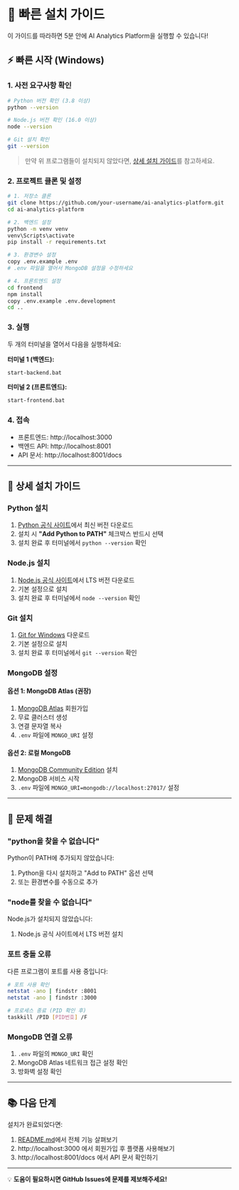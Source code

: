# 🚀 빠른 설치 가이드

이 가이드를 따라하면 5분 안에 AI Analytics Platform을 실행할 수 있습니다!

## ⚡ 빠른 시작 (Windows)

### 1. 사전 요구사항 확인

```bash
# Python 버전 확인 (3.8 이상)
python --version

# Node.js 버전 확인 (16.0 이상)
node --version

# Git 설치 확인
git --version
```

> 만약 위 프로그램들이 설치되지 않았다면, [상세 설치 가이드](#상세-설치-가이드)를 참고하세요.

### 2. 프로젝트 클론 및 설정

```bash
# 1. 저장소 클론
git clone https://github.com/your-username/ai-analytics-platform.git
cd ai-analytics-platform

# 2. 백엔드 설정
python -m venv venv
venv\Scripts\activate
pip install -r requirements.txt

# 3. 환경변수 설정
copy .env.example .env
# .env 파일을 열어서 MongoDB 설정을 수정하세요

# 4. 프론트엔드 설정
cd frontend
npm install
copy .env.example .env.development
cd ..
```

### 3. 실행

두 개의 터미널을 열어서 다음을 실행하세요:

**터미널 1 (백엔드):**
```bash
start-backend.bat
```

**터미널 2 (프론트엔드):**
```bash
start-frontend.bat
```

### 4. 접속

- 프론트엔드: http://localhost:3000
- 백엔드 API: http://localhost:8001
- API 문서: http://localhost:8001/docs

---

## 🔧 상세 설치 가이드

### Python 설치

1. [Python 공식 사이트](https://www.python.org/downloads/)에서 최신 버전 다운로드
2. 설치 시 **"Add Python to PATH"** 체크박스 반드시 선택
3. 설치 완료 후 터미널에서 `python --version` 확인

### Node.js 설치

1. [Node.js 공식 사이트](https://nodejs.org/)에서 LTS 버전 다운로드
2. 기본 설정으로 설치
3. 설치 완료 후 터미널에서 `node --version` 확인

### Git 설치

1. [Git for Windows](https://git-scm.com/download/win) 다운로드
2. 기본 설정으로 설치
3. 설치 완료 후 터미널에서 `git --version` 확인

### MongoDB 설정

#### 옵션 1: MongoDB Atlas (권장)

1. [MongoDB Atlas](https://www.mongodb.com/cloud/atlas) 회원가입
2. 무료 클러스터 생성
3. 연결 문자열 복사
4. `.env` 파일에 `MONGO_URI` 설정

#### 옵션 2: 로컬 MongoDB

1. [MongoDB Community Edition](https://www.mongodb.com/try/download/community) 설치
2. MongoDB 서비스 시작
3. `.env` 파일에 `MONGO_URI=mongodb://localhost:27017/` 설정

---

## 🐛 문제 해결

### "python을 찾을 수 없습니다"

Python이 PATH에 추가되지 않았습니다:
1. Python을 다시 설치하고 "Add to PATH" 옵션 선택
2. 또는 환경변수를 수동으로 추가

### "node를 찾을 수 없습니다"

Node.js가 설치되지 않았습니다:
1. Node.js 공식 사이트에서 LTS 버전 설치

### 포트 충돌 오류

다른 프로그램이 포트를 사용 중입니다:
```bash
# 포트 사용 확인
netstat -ano | findstr :8001
netstat -ano | findstr :3000

# 프로세스 종료 (PID 확인 후)
taskkill /PID [PID번호] /F
```

### MongoDB 연결 오류

1. `.env` 파일의 `MONGO_URI` 확인
2. MongoDB Atlas 네트워크 접근 설정 확인
3. 방화벽 설정 확인

---

## 📚 다음 단계

설치가 완료되었다면:

1. [README.md](README.md)에서 전체 기능 살펴보기
2. http://localhost:3000 에서 회원가입 후 플랫폼 사용해보기
3. http://localhost:8001/docs 에서 API 문서 확인하기

---

💡 **도움이 필요하시면 GitHub Issues에 문제를 제보해주세요!**